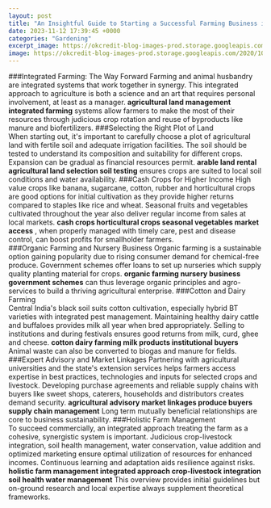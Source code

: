 ```yaml
---
layout: post
title: "An Insightful Guide to Starting a Successful Farming Business in India"
date: 2023-11-12 17:39:45 +0000
categories: "Gardening"
excerpt_image: https://okcredit-blog-images-prod.storage.googleapis.com/2020/10/shutterstock_1484680373.jpg
image: https://okcredit-blog-images-prod.storage.googleapis.com/2020/10/shutterstock_1484680373.jpg
---
```


###Integrated Farming: The Way Forward
Farming and animal husbandry are integrated systems that work together in synergy. This integrated approach to agriculture is both a science and an art that requires personal involvement, at least as a manager. **agricultural land management integrated farming** systems allow farmers to make the most of their resources through judicious crop rotation and reuse of byproducts like manure and biofertilizers. 
###Selecting the Right Plot of Land  
When starting out, it's important to carefully choose a plot of agricultural land with fertile soil and adequate irrigation facilities. The soil should be tested to understand its composition and suitability for different crops. Expansion can be gradual as financial resources permit. **arable land rental agricultural land selection soil testing** ensures crops are suited to local soil conditions and water availability.
###Cash Crops for Higher Income
High value crops like banana, sugarcane, cotton, rubber and horticultural crops are good options for initial cultivation as they provide higher returns compared to staples like rice and wheat. Seasonal fruits and vegetables cultivated throughout the year also deliver regular income from sales at local markets. **cash crops horticultural crops seasonal vegetables market access** , when properly managed with timely care, pest and disease control, can boost profits for smallholder farmers.  
###Organic Farming and Nursery Business
Organic farming is a sustainable option gaining popularity due to rising consumer demand for chemical-free produce. Government schemes offer loans to set up nurseries which supply quality planting material for crops. **organic farming nursery business government schemes** can thus leverage organic principles and agro-services to build a thriving agricultural enterprise. 
###Cotton and Dairy Farming  
Central India's black soil suits cotton cultivation, especially hybrid BT varieties with integrated pest management. Maintaining healthy dairy cattle and buffaloes provides milk all year when bred appropriately. Selling to institutions and during festivals ensures good returns from milk, curd, ghee and cheese. **cotton dairy farming milk products institutional buyers** Animal waste can also be converted to biogas and manure for fields.
###Expert Advisory and Market Linkages
Partnering with agricultural universities and the state's extension services helps farmers access expertise in best practices, technologies and inputs for selected crops and livestock. Developing purchase agreements and reliable supply chains with buyers like sweet shops, caterers, households and distributors creates demand security. **agricultural advisory market linkages produce buyers supply chain management** Long term mutually beneficial relationships are core to business sustainability.
###Holistic Farm Management  
To succeed commercially, an integrated approach treating the farm as a cohesive, synergistic system is important. Judicious crop-livestock integration, soil health management, water conservation, value addition and optimized marketing ensure optimal utilization of resources for enhanced incomes. Continuous learning and adaptation aids resilience against risks. **holistic farm management integrated approach crop-livestock integration soil health water management** This overview provides initial guidelines but on-ground research and local expertise always supplement theoretical frameworks.